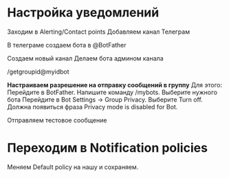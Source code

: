# Настройка уведомлений
Заходим в Alerting/Contact points
Добавляем канал Телеграм

В телеграме создаем бота в @BotFather
<!-- 
/newbot
ZB_Prometheus
ZB_Prometheus_bot
6679814931:AAHFKCEw6XZjw60bjm6Mdm4RmAePP682AzY -->

Создаем новый канал
Делаем бота админом канала

<!-- Бот создан, получаем токен "Use this token to access the HTTP API". Копируем его и вставляем в Zabbix в разделе Administration → Media types → Telegram → Parameters → Token. -->
<!-- Для получения group id в Telegram добавляю бота @myidbot в группу и отправляю команду: -->

/getgroupid@myidbot

**Настраиваем разрешение на отправку сообщений в группу**
Для этого:
Перейдите в BotFather.
Напишите команду /mybots.
Выберите нужного бота
Перейдите в Bot Settings → Group Privacy.
Выберите Turn off.
Должна появиться фраза Privacy mode is disabled for Bot.

Отправляем тестовое сообщение

# Переходим в Notification policies
Меняем Default policy на нашу и сохраняем.
